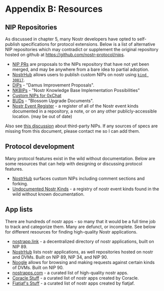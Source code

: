 # Appendix B: Resources

## NIP Repositories

As discussed in chapter 5, many Nostr developers have opted to self-publish specifications for protocol extensions. Below is a list of alternative NIP repositories which may contradict or supplement the original repository hosted on github at https://github.com/nostr-protocol/nips.

- [NIP PRs](https://github.com/nostr-protocol/nips/pulls) are proposals to the NIPs repository that have not yet been merged, and may be anywhere from a bare idea to partial adoption.
- [NostrHub](https://nostrhub.io/) allows users to publish custom NIPs on nostr using [`kind 30817`](https://nostrhub.io/naddr1qvzqqqrcvypzqprpljlvcnpnw3pejvkkhrc3y6wvmd7vjuad0fg2ud3dky66gaxaqqxku6tswvkk7m3ddehhxarjqk4nmy).
- [DIPs](https://github.com/damus-io/dips) - "Damus Improvement Proposals".
- [NKBIPs](https://github.com/limina1/NKBIPs) - "Nostr Knowledge Base Implementation Possibilities"
- [Custom NIPs for 0xChat](https://github.com/0xchat-app/0xchat-core/tree/d0a6c3f33772fd497a1c7277d5c09821deecf9f6?tab=readme-ov-file#nips-for-0xchat)
- [BUDs](https://github.com/hzrd149/blossom/tree/master) - "Blossom Upgrade Documents".
- [Nostr Event Register](https://wikifreedia.xyz/nip-event-register/liminal@gitcitadel.com) - a register of all of the Nostr event kinds documented in a repository, a note, or on any other publicly-accessible location. (may be out of date)

Also see [this discussion](https://github.com/nostr-protocol/nips/pull/1214) about third-party NIPs. If any sources of specs are missing from this document, please contact me so I can add them.

## Protocol development

Many protocol features exist in the wild without documentation. Below are some resources that can help with designing or discussing protocol features.

- [NostrHub](https://nostrhub.io/apps) surfaces custom NIPs including comment sections and forking.
- [Undocumented Nostr Kinds](https://undocumented.nostrkinds.info/) - a registry of nostr event kinds found in the wild without known documentation.

## App lists

There are hundreds of nostr apps - so many that it would be a full time job to track and categorize them. Many are defunct, or incomplete. See below for different resources for finding high-quality Nostr applications.

- [nostrapp.link](https://nostrapp.link/) - a decentralized directory of nostr applications, built on NIP 89.
- [NostrHub](https://nostrhub.io/apps) lists nostr applications, as well repositories hosted on nostr and DVMs. Built on NIP 89, NIP 34, and NIP 90.
- [Noogle](https://noogle.lol/) allows for browsing and making requests against certain kinds of DVMs. Built on NIP 90.
- [nostrapps.com](https://nostrapps.com/) - a curated list of high-quality nostr apps.
- [Coracle Stuff](https://stuff.coracle.social/) - a curated list of nostr apps created by Coracle.
- [Fiatjaf's Stuff](https://stuff.fiatjaf.com/) - a curated list of nostr apps created by fiatjaf.
